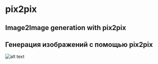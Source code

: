 # pix2pix
## Image2Image generation with pix2pix

## Генерация изображений с помощью pix2pix

![alt text](screenshots/filename.png "Описание будет тут")
